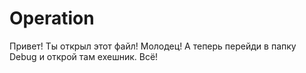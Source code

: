 # Operation


Привет! Ты открыл этот файл! Молодец! А теперь перейди в папку Debug и открой там exeшник. Всё!
